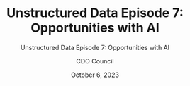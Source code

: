 ---
title: 'Unstructured Data Episode 7: Opportunities with AI'
subtitle: 'Unstructured Data Episode 7: Opportunities with AI'
layout: newspost
date: October 6, 2023
author: CDO Council
excerpt: 
image_alt_text: Dr Alterovitz headshot
permalink: /podcast/
image_path:  /assets/images/background/thumbnail-dr-gil-alterovitz.png
description: On this episode, Ted talks with Dr. Gil Alterovitz, the Chief Artificial Intelligence Officer at the Department of Veteran Affairs (VA) and Director of the VA’s National Artificial Intelligence Institute. As a leader in AI, Gil explains how data is the key, to be successful in developing and implementing an AI strategy.
---